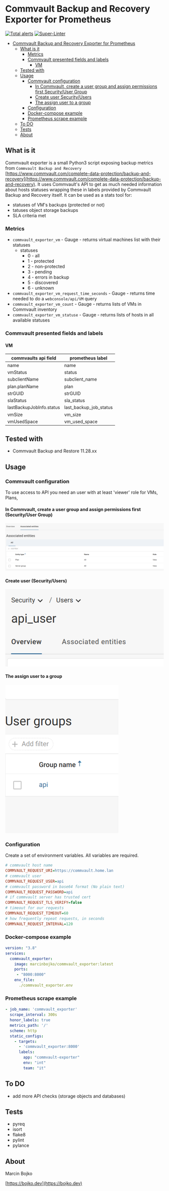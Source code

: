 # Commvault Backup and Recovery Exporter for Prometheus

[![Total alerts](https://img.shields.io/lgtm/alerts/g/marcinbojko/commvault_exporter.svg?logo=lgtm&logoWidth=18)](https://lgtm.com/projects/g/marcinbojko/commvault_exporter/alerts/)
[![Super-Linter](https://github.com/marcinbojko/commvault_exporter/actions/workflows/01_lint_me.yml/badge.svg)](https://github.com/marcinbojko/commvault_exporter/actions/workflows/01_lint_me.yml)

<!-- TOC -->

- [Commvault Backup and Recovery Exporter for Prometheus](#commvault-backup-and-recovery-exporter-for-prometheus)
  - [What is it](#what-is-it)
    - [Metrics](#metrics)
    - [Commvault presented fields and labels](#commvault-presented-fields-and-labels)
      - [VM](#vm)
  - [Tested with](#tested-with)
  - [Usage](#usage)
    - [Commvault configuration](#commvault-configuration)
      - [In Commvault, create a user group and assign permissions first Security/User Group](#in-commvault-create-a-user-group-and-assign-permissions-first-securityuser-group)
      - [Create user Security/Users](#create-user-securityusers)
      - [The assign user to a group](#the-assign-user-to-a-group)
    - [Configuration](#configuration)
    - [Docker-compose example](#docker-compose-example)
    - [Prometheus scrape example](#prometheus-scrape-example)
  - [To DO](#to-do)
  - [Tests](#tests)
  - [About](#about)

<!-- /TOC -->

## What is it

Commvault exporter is a small Python3 script exposing backup  metrics from `Commvault Backup and Recovery` [https://www.commvault.com/complete-data-protection/backup-and-recovery](https://www.commvault.com/complete-data-protection/backup-and-recovery). It uses Commvault's API to get as much needed information about hosts statuses wrapping these in labels provided by Commvault Backup and Recovery itself.
It can be used as a stats tool for:

- statuses of VM's backups (protected or not)
- tatuses object storage backups
- SLA criteria met

### Metrics

- `commvault_exporter_vm` - Gauge - returns virtual machines list with their statuses
  - statuses
    - 0 - all
    - 1 - protected
    - 2 - non-protected
    - 3 - pending
    - 4 - errors in backup
    - 5 - discovered
    - 6 - unknown
- `commvault_exporter_vm_request_time_seconds` - Gauge - returns time needed to do a  `webconsole/api/VM` query
- `commvault_exporter_vm_count` - Gauge - returns lists of VMs in Commvault inventory
- `commvault_exporter_vm_statuse` - Gauge - returns lists of hosts in all available statuses


### Commvault presented fields and labels

#### VM
|commvaults api field|prometheus label|
|-----------------|----------------|
|name|name|
|vmStatus|status|
|subclientName|subclient_name|
|plan.planName|plan|
|strGUID|strGUID|
|slaStatus|sla_status|
|lastBackupJobInfo.status|last_backup_job_status|
|vmSize|vm_size|
|vmUsedSpace|vm_used_space|

## Tested with

- Commvault Backup and Restore 11.28.xx

## Usage

### Commvault configuration

To use access to API you need an user with at least 'viewer' role for VMs, Plans,

#### In Commvault, create a user group and assign permissions first (Security/User Group)

![create_user_groups](./images/user_group.png)

#### Create user (Security/Users)
![create_user](./images/user.png)

#### The assign user to a group

![assign_role](./images/assign.png)

### Configuration

Create a set of environment variables. All variables are required.

```ini
# commvault host name
COMMVAULT_REQUEST_URI=https://commvault.home.lan
# commvault user
COMMVAULT_REQUEST_USER=api
# commvault password in base64 format (No plain text)
COMMVAULT_REQUEST_PASSWORD=api
# if commvault server has trusted cert
COMMVAULT_REQUEST_TLS_VERIFY=false
# timeout for our requests
COMMVAULT_REQUEST_TIMEOUT=60
# how frequently repeat requests, in seconds
COMMVAULT_REQUEST_INTERVAL=120
```

### Docker-compose example

```yaml
version: "3.8"
services:
  commvault_exporter:
    image: marcinbojko/commvault_exporter:latest
    ports:
     - "8000:8000"
    env_file:
      ./commvault_exporter.env
```

### Prometheus scrape example

```yaml
- job_name: 'commvault_exporter'
  scrape_interval: 300s
  honor_labels: true
  metrics_path: '/'
  scheme: http
  static_configs:
    - targets:
      - 'commvault_exporter:8000'
      labels:
        app: "commvault-exporter"
        env: "int"
        team: "it"
```

## To DO

- add more API checks (storage objects and databases)

## Tests

- pyreq
- isort
- flake8
- pylint
- pylance

## About

Marcin Bojko

[https://bojko.dev](https://bojko.dev)
